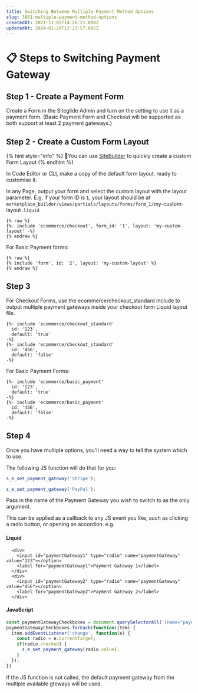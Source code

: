 ```yaml
---
title: Switching Between Multiple Payment Method Options
slug: 3861-multiple-payment-method-options
createdAt: 2021-11-02T14:26:21.000Z
updatedAt: 2024-01-29T12:23:57.692Z
---
```


# 📋 Steps to Switching Payment Gateway

## Step 1 - Create a Payment Form

Create a Form in the Siteglide Admin and turn on the setting to use it as a payment form. (Basic Payment Form and Checkout will be supported as both support at least 2 payment gateways.)

## Step 2 - Create a Custom Form Layout

{% hint style="info" %}
:genie:You can use [SiteBuilder](../../../sitebuilder/setup-sitebuilder/layouts/about-layouts/static-and-dynamic-form-layouts.md) to quickly create a custom Form Layout
{% endhint %}

In Code Editor or CLI, make a copy of the default form layout, ready to customise it.

In any Page, output your form and select the custom layout with the layout parameter. E.g. if your form ID is `1`, your layout should be at `marketplace_builder/views/partials/layouts/forms/form_1/`my-custom-layout`.liquid`

```liquid
{% raw %}
{%- include 'ecommerce/checkout', form_id: '1', layout: 'my-custom-layout' -%}
{% endraw %}

```

For Basic Payment forms:

```liquid
{% raw %}
{% include 'form', id: '2', layout: 'my-custom-layout' %}
{% endraw %}

```

## Step 3

For Checkout Forms, use the ecommerce/checkout\_standard include to output multiple payment gateways inside your checkout form Liquid layout file.

```liquid
{%- include 'ecommerce/checkout_standard'
  id: '123',
  default: 'true'
-%}
{%- include 'ecommerce/checkout_standard'
  id: '456',
  default: 'false'
-%}

```

For Basic Payment Forms:

```liquid
{%- include 'ecommerce/basic_payment'
  id: '123',
  default: 'true'
-%}
{%- include 'ecommerce/basic_payment'
  id: '456',
  default: 'false'
-%}
```

## Step 4

Once you have multiple options, you'll need a way to tell the system which to use.

The following JS function will do that for you:

```javascript
s_e_set_payment_gateway('Stripe');

s_e_set_payment_gateway('PayPal');
```

Pass in the name of the Payment Gateway you wish to switch to as the only argument.

This can be applied as a callback to any JS event you like, such as clicking a radio button, or opening an accordion. e.g.

#### Liquid

```liquid
  <div>
    <input id="paymentGateway1" type="radio" name="paymentGateway" value="123"></option>
    <label for="paymentGateway1">Payment Gateway 1</label>
  </div>
  <div>
    <input id="paymentGateway2" type="radio" name="paymentGateway" value="456"></option>
    <label for="paymentGateway2">Payment Gateway 2</label>
  </div>
```

#### JavaScript

```javascript
const paymentGatewayCheckboxes = document.querySelectorAll('[name="paymentGateway"]');
paymentGatewayCheckboxes.forEach(function(item) {
  item.addEventListener('change', function(e) {
    const radio = e.currentTarget;
    if(radio.checked) {
      s_e_set_payment_gateway(radio.value);
    }
  });
})
```

If the JS function is not called, the default payment gateway from the multiple available gteways will be used.
